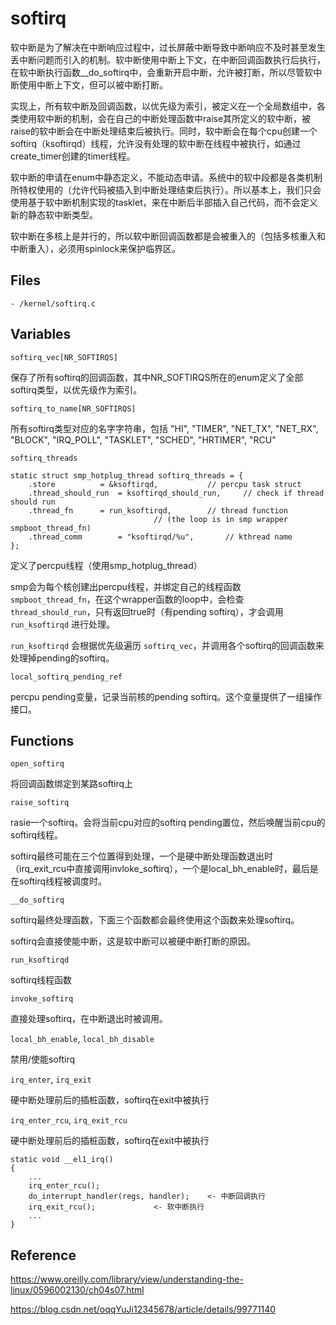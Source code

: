 # softirq

软中断是为了解决在中断响应过程中，过长屏蔽中断导致中断响应不及时甚至发生丢中断问题而引入的机制。软中断使用中断上下文，在中断回调函数执行后执行，在软中断执行函数__do_softirq中，会重新开启中断，允许被打断，所以尽管软中断使用中断上下文，但可以被中断打断。

实现上，所有软中断及回调函数，以优先级为索引，被定义在一个全局数组中，各类使用软中断的机制，会在自己的中断处理函数中raise其所定义的软中断，被raise的软中断会在中断处理结束后被执行。同时，软中断会在每个cpu创建一个softirq（ksoftirqd）线程，允许没有处理的软中断在线程中被执行，如通过create_timer创建的timer线程。

软中断的申请在enum中静态定义，不能动态申请。系统中的软中段都是各类机制所特权使用的（允许代码被插入到中断处理结束后执行）。所以基本上，我们只会使用基于软中断机制实现的tasklet，来在中断后半部插入自己代码，而不会定义新的静态软中断类型。

软中断在多核上是并行的，所以软中断回调函数都是会被重入的（包括多核重入和中断重入），必须用spinlock来保护临界区。

## Files

```
- /kernel/softirq.c
```

## Variables

`softirq_vec[NR_SOFTIRQS]`

保存了所有softirq的回调函数，其中NR_SOFTIRQS所在的enum定义了全部softirq类型，以优先级作为索引。

`softirq_to_name[NR_SOFTIRQS]`

所有softirq类型对应的名字字符串，包括 "HI", "TIMER", "NET_TX", "NET_RX", "BLOCK", "IRQ_POLL", "TASKLET", "SCHED", "HRTIMER", "RCU"

`softirq_threads`

```
static struct smp_hotplug_thread softirq_threads = {
	.store			= &ksoftirqd,			// percpu task struct
	.thread_should_run	= ksoftirqd_should_run,		// check if thread should run
	.thread_fn		= run_ksoftirqd,		// thread function 
								// (the loop is in smp wrapper smpboot_thread_fn)
	.thread_comm		= "ksoftirqd/%u",		// kthread name
};
```

定义了percpu线程（使用smp_hotplug_thread）

smp会为每个核创建出percpu线程，并绑定自己的线程函数 `smpboot_thread_fn`，在这个wrapper函数的loop中，会检查 `thread_should_run`，只有返回true时（有pending softirq），才会调用 `run_ksoftirqd` 进行处理。

`run_ksoftirqd` 会根据优先级遍历 `softirq_vec`，并调用各个softirq的回调函数来处理掉pending的softirq。

`local_softirq_pending_ref`

percpu pending变量，记录当前核的pending softirq。这个变量提供了一组操作接口。

## Functions

`open_softirq`

将回调函数绑定到某路softirq上

`raise_softirq`

rasie一个softirq。会将当前cpu对应的softirq pending置位，然后唤醒当前cpu的softirq线程。

softirq最终可能在三个位置得到处理，一个是硬中断处理函数退出时（irq_exit_rcu中直接调用invloke_softirq），一个是local_bh_enable时，最后是在softirq线程被调度时。

`__do_softirq`

softirq最终处理函数，下面三个函数都会最终使用这个函数来处理softirq。

softirq会直接使能中断，这是软中断可以被硬中断打断的原因。

`run_ksoftirqd`

softirq线程函数

`invoke_softirq`

直接处理softirq，在中断退出时被调用。

`local_bh_enable`, `local_bh_disable`

禁用/使能softirq

`irq_enter`, `irq_exit`

硬中断处理前后的插桩函数，softirq在exit中被执行

`irq_enter_rcu`, `irq_exit_rcu`

硬中断处理前后的插桩函数，softirq在exit中被执行

```
static void __el1_irq()
{
	...
	irq_enter_rcu();
	do_interrupt_handler(regs, handler);	<- 中断回调执行
	irq_exit_rcu();				<- 软中断执行
	...
}
```

## Reference

<https://www.oreilly.com/library/view/understanding-the-linux/0596002130/ch04s07.html>

<https://blog.csdn.net/oqqYuJi12345678/article/details/99771140>
